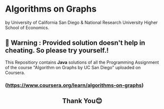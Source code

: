 #                                          Algorithms on Graphs
by University of California San Diego & National Research University Higher School of Economics.
## 🛑 Warning : Provided solution doesn't help in cheating. So please try yourself.!  
This Repositiory contains **Java** solutions of all the Programming Assignment of the course "Algorithm on Graphs by UC San Diego" uploaded on Coursera.
### (https://www.coursera.org/learn/algorithms-on-graphs)

## <p align="center"> **Thank You😊**</p>
